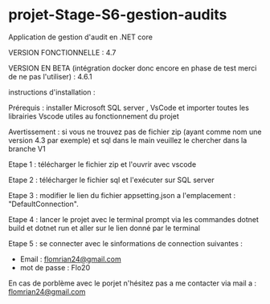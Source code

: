 # projet-Stage-S6-gestion-audits
Application de gestion d'audit en .NET core

VERSION FONCTIONNELLE : 4.7

VERSION EN BETA (intégration docker donc encore en phase de test merci de ne pas l'utiliser) : 4.6.1

instructions d'installation :

Prérequis : installer Microsoft SQL server , VsCode et importer toutes les librairies Vscode utiles au fonctionnement du projet

Avertissement : si vous ne trouvez pas de fichier zip (ayant comme nom une version 4.3 par exemple) et sql dans le main veuillez le chercher dans la branche V1 

Etape 1 : télécharger le fichier zip et l'ouvrir avec vscode

Etape 2 : télécharger le fichier sql et l'exécuter sur SQL server

Etape 3 : modifier le lien du fichier appsetting.json
a l'emplacement : "DefaultConnection".

Etape 4 : lancer le projet avec le terminal prompt via les commandes dotnet build et dotnet run
et aller sur le lien donné par le terminal

Etape 5 : se connecter avec le sinformations de connection suivantes :
- Email : flomrian24@gmail.com
- mot de passe : Flo20

En cas de porblème avec le porjet n'hésitez pas a me contacter via mail a : flomrian24@gmail.com
